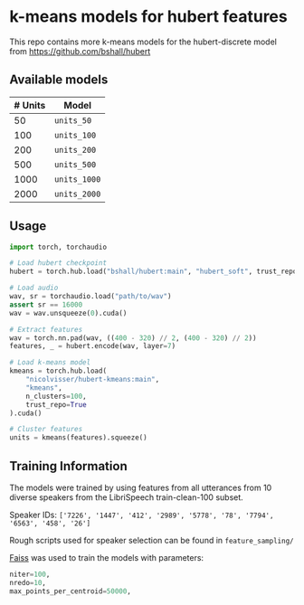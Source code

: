 # k-means models for hubert features

This repo contains more k-means models for the hubert-discrete model from https://github.com/bshall/hubert

## Available models

| # Units | Model        |
| ------- | ------------ |
| 50      | `units_50`   |
| 100     | `units_100`  |
| 200     | `units_200`  |
| 500     | `units_500`  |
| 1000    | `units_1000` |
| 2000    | `units_2000` |

## Usage

```python
import torch, torchaudio

# Load hubert checkpoint
hubert = torch.hub.load("bshall/hubert:main", "hubert_soft", trust_repo=True).cuda()

# Load audio
wav, sr = torchaudio.load("path/to/wav")
assert sr == 16000
wav = wav.unsqueeze(0).cuda()

# Extract features
wav = torch.nn.pad(wav, ((400 - 320) // 2, (400 - 320) // 2))
features, _ = hubert.encode(wav, layer=7)

# Load k-means model
kmeans = torch.hub.load(
    "nicolvisser/hubert-kmeans:main",
    "kmeans",
    n_clusters=100,
    trust_repo=True
).cuda()

# Cluster features
units = kmeans(features).squeeze()


```

## Training Information

The models were trained by using features from all utterances from 10 diverse speakers from the LibriSpeech train-clean-100 subset.

Speaker IDs: `['7226', '1447', '412', '2989', '5778', '78', '7794', '6563', '458', '26']`

Rough scripts used for speaker selection can be found in `feature_sampling/`

[Faiss](https://github.com/facebookresearch/faiss) was used to train the models with parameters:

```python
niter=100,
nredo=10,
max_points_per_centroid=50000,
```
